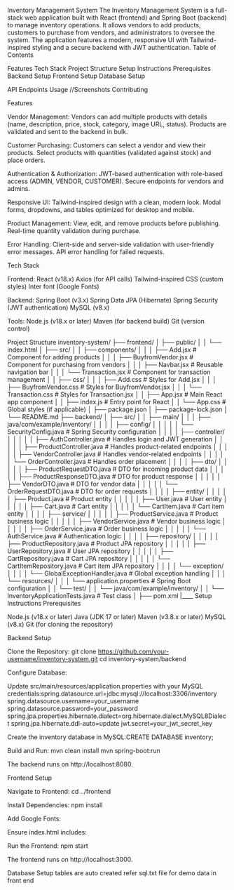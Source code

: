 Inventory Management System
The Inventory Management System is a full-stack web application built with React (frontend) and Spring Boot (backend) to manage inventory operations. It allows vendors to add products, customers to purchase from vendors, and administrators to oversee the system. The application features a modern, responsive UI with Tailwind-inspired styling and a secure backend with JWT authentication.
Table of Contents

Features
Tech Stack
Project Structure
Setup Instructions
Prerequisites
Backend Setup
Frontend Setup
Database Setup


API Endpoints
Usage
//Screenshots
Contributing

Features

Vendor Management:
Vendors can add multiple products with details (name, description, price, stock, category, image URL, status).
Products are validated and sent to the backend in bulk.

Customer Purchasing:
Customers can select a vendor and view their products.
Select products with quantities (validated against stock) and place orders.

Authentication & Authorization:
JWT-based authentication with role-based access (ADMIN, VENDOR, CUSTOMER).
Secure endpoints for vendors and admins.

Responsive UI:
Tailwind-inspired design with a clean, modern look.
Modal forms, dropdowns, and tables optimized for desktop and mobile.

Product Management:
View, edit, and remove products before publishing.
Real-time quantity validation during purchase.

Error Handling:
Client-side and server-side validation with user-friendly error messages.
API error handling for failed requests.

Tech Stack

Frontend:
React (v18.x)
Axios (for API calls)
Tailwind-inspired CSS (custom styles)
Inter font (Google Fonts)


Backend:
Spring Boot (v3.x)
Spring Data JPA (Hibernate)
Spring Security (JWT authentication)
MySQL (v8.x)


Tools:
Node.js (v18.x or later)
Maven (for backend build)
Git (version control)



Project Structure
inventory-system/
├── frontend/
│   ├── public/
│   │   └── index.html
│   ├── src/
│   │   ├── components/
│   │   │   ├── Add.jsx              # Component for adding products
│   │   │   ├── BuyfromVendor.jsx    # Component for purchasing from vendors
│   │   │   ├── Navbar.jsx           # Reusable navigation bar
│   │   │   └── Transaction.jsx      # Component for transaction management
│   │   ├── css/
│   │   │   ├── Add.css              # Styles for Add.jsx
│   │   │   ├── BuyfromVendor.css    # Styles for BuyfromVendor.jsx
│   │   │   └── Transaction.css      # Styles for Transaction.jsx
│   │   ├── App.jsx                  # Main React app component
│   │   ├── index.js                 # Entry point for React
│   │   └── App.css                  # Global styles (if applicable)
│   ├── package.json
│   ├── package-lock.json
│   └── README.md
├── backend/
│   ├── src/
│   │   ├── main/
│   │   │   ├── java/com/example/inventory/
│   │   │   │   ├── config/
│   │   │   │   │   └── SecurityConfig.java    # Spring Security configuration
│   │   │   │   ├── controller/
│   │   │   │   │   ├── AuthController.java    # Handles login and JWT generation
│   │   │   │   │   ├── ProductController.java # Handles product-related endpoints
│   │   │   │   │   ├── VendorController.java  # Handles vendor-related endpoints
│   │   │   │   │   └── OrderController.java   # Handles order placement
│   │   │   │   ├── dto/
│   │   │   │   │   ├── ProductRequestDTO.java  # DTO for incoming product data
│   │   │   │   │   ├── ProductResponseDTO.java # DTO for product response
│   │   │   │   │   ├── VendorDTO.java          # DTO for vendor data
│   │   │   │   │   └── OrderRequestDTO.java    # DTO for order requests
│   │   │   │   ├── entity/
│   │   │   │   │   ├── Product.java            # Product entity
│   │   │   │   │   ├── User.java               # User entity
│   │   │   │   │   ├── Cart.java               # Cart entity
│   │   │   │   │   └── CartItem.java           # Cart item entity
│   │   │   │   ├── service/
│   │   │   │   │   ├── ProductService.java     # Product business logic
│   │   │   │   │   ├── VendorService.java      # Vendor business logic
│   │   │   │   │   ├── OrderService.java       # Order business logic
│   │   │   │   │   └── AuthService.java        # Authentication logic
│   │   │   │   ├── repository/
│   │   │   │   │   ├── ProductRepository.java  # Product JPA repository
│   │   │   │   │   ├── UserRepository.java     # User JPA repository
│   │   │   │   │   ├── CartRepository.java     # Cart JPA repository
│   │   │   │   │   └── CartItemRepository.java # Cart item JPA repository
│   │   │   │   └── exception/
│   │   │   │       └── GlobalExceptionHandler.java # Global exception handling
│   │   │   └── resources/
│   │   │       └── application.properties      # Spring Boot configuration
│   │   └── test/
│   │       └── java/com/example/inventory/
│   │           └── InventoryApplicationTests.java # Test class
│   ├── pom.xml
|____
Setup Instructions
Prerequisites

Node.js (v18.x or later)
Java (JDK 17 or later)
Maven (v3.8.x or later)
MySQL (v8.x)
Git (for cloning the repository)

Backend Setup

Clone the Repository:
git clone https://github.com/your-username/inventory-system.git
cd inventory-system/backend

Configure Database:

Update src/main/resources/application.properties with your MySQL credentials:spring.datasource.url=jdbc:mysql://localhost:3306/inventory
spring.datasource.username=your_username
spring.datasource.password=your_password
spring.jpa.properties.hibernate.dialect=org.hibernate.dialect.MySQL8Dialect
spring.jpa.hibernate.ddl-auto=update
jwt.secret=your_jwt_secret_key

Create the inventory database in MySQL:CREATE DATABASE inventory;

Build and Run:
mvn clean install
mvn spring-boot:run

The backend runs on http://localhost:8080.


Frontend Setup

Navigate to Frontend:
cd ../frontend

Install Dependencies:
npm install

Add Google Fonts:

Ensure index.html includes:<link rel="stylesheet" href="https://fonts.googleapis.com/css2?family=Inter:wght@400;500;600;700&display=swap">

Run the Frontend:
npm start

The frontend runs on http://localhost:3000.

Database Setup
 tables are auto created refer sql.txt file for demo data in front end
